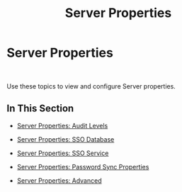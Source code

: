 ﻿---
title: Server Properties
TOCTitle: Server Properties
ms:assetid: bd29c317-ff25-461d-8940-2993f6265011
ms:mtpsurl: https://msdn.microsoft.com/library/Bb728064(v=BTS.80)
ms:contentKeyID: 51530875
ms.date: 08/30/2017
mtps_version: v=BTS.80
---

# Server Properties

 

Use these topics to view and configure Server properties.

## In This Section

  - [Server Properties: Audit Levels](server-properties-audit-levels.md)

  - [Server Properties: SSO Database](server-properties-sso-database.md)

  - [Server Properties: SSO Service](server-properties-sso-service.md)

  - [Server Properties: Password Sync Properties](server-properties-password-sync-properties.md)

  - [Server Properties: Advanced](server-properties-advanced.md)


